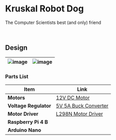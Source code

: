 # Kruskal Robot Dog
The Computer Scientists best (and only) friend

</br>


## Design
| ![image](https://github.com/user-attachments/assets/a3c321a2-77ac-4b91-bfee-6c487281dffa) | ![image](https://github.com/user-attachments/assets/5d3434fa-0be5-404e-ad49-6f2dcfbc0c72) |
|------------------------|------------------------|


### Parts List

| Item               | Link                                                                                  |
|--------------------|---------------------------------------------------------------------------------------|
| **Motors**         | [12V DC Motor](https://www.amazon.co.uk/gp/product/B07Y21Z2WL)                             |
| **Voltage Regulator** | [5V 5A Buck Converter](https://www.amazon.co.uk/gp/product/B09B829DL9) |
| **Motor Driver**   | [L298N Motor Driver](https://www.amazon.co.uk/gp/product/B09T973C76) |
| **Raspberry Pi 4 B** |                                                                                 |
| **Arduino Nano**   |                                                                                       |
